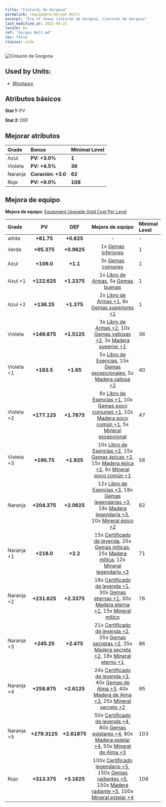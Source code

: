 ```yaml
---
title: "Cinturón de Gorgona"
permalink: /equipment/Gorgon Belt/
excerpt: "Era of Chaos Cinturón de Gorgona. Cinturón de Gorgona"
last_modified_at: 2021-04-21
locale: es
ref: "Gorgon Belt.md"
toc: false
classes: wide
---
```


  ![Cinturón de Gorgona](/images/e/e_7054.png)

## Used by Units:

* [Minotauro](/es/units/Minotaur/) 


## Atributos básicos
 **Stat 1:** PV

 **Stat 2:** DEF

## Mejorar atributos

  |     Grade    |   Bonus | Minimal Level | 
  |:-------------|:--------|:--------------| 
  | Azul | **PV: +3.0%** | **1** | 
  | Violeta | **PV: +4.5%** | **36** | 
  | Naranja | **Curación: +3.0** | **62** | 
  | Rojo | **PV: +9.0%** | **108** | 


## Mejora de equipo
 **Mejora de equipo:** [Equipment Upgrade Gold Cost Per Level](/equipment/EquipmentUpgradeCostPerLevel/) 

  |          Grade      | PV | DEF | Mejora de equipo | Minimal Level |
  |:--------------------|:---------:|:---------:|:----------------:|:--------------|
  | white | **+81.75** | **+0.825** | - | - |
  | Verde | **+95.375** | **+0.9625** | 1x [Gemas inferiores](/es/Items/mat_4/) | 1 |
  | Azul | **+109.0** | **+1.1** | 3x [Gemas comunes](/es/Items/mat_10/) | 1 |
  | Azul +1 | **+122.625** | **+1.2375** | 1x [Libro de Armas](/es/Items/mat_18/), 5x [Gemas buenas](/es/Items/mat_16/) | 1 |
  | Azul +2 | **+136.25** | **+1.375** | 2x [Libro de Armas +1](/es/Items/mat_25/), 8x [Gemas superiores +1](/es/Items/mat_23/) | 1 |
  | Violeta | **+149.875** | **+1.5125** | 3x [Libro de Armas +2](/es/Items/mat_32/), 10x [Gemas valiosas +2](/es/Items/mat_30/), 3x [Madera superior +1](/es/Items/mat_20/) | 36 |
  | Violeta +1 | **+163.5** | **+1.65** | 5x [Libro de Esencias](/es/Items/mat_39/), 15x [Gemas excepcionales](/es/Items/mat_37/), 5x [Madera valiosa +2](/es/Items/mat_27/) | 40 |
  | Violeta +2 | **+177.125** | **+1.7875** | 8x [Libro de Esencias +1](/es/Items/mat_46/), 10x [Gemas poco comunes +1](/es/Items/mat_44/), 10x [Madera poco común +1](/es/Items/mat_41/), 5x [Mineral excepcional](/es/Items/mat_33/) | 47 |
  | Violeta +3 | **+190.75** | **+1.925** | 10x [Libro de Esencias +2](/es/Items/mat_53/), 15x [Gemas épicas +2](/es/Items/mat_51/), 15x [Madera épica +2](/es/Items/mat_48/), 8x [Mineral poco común +1](/es/Items/mat_40/) | 56 |
  | Naranja | **+204.375** | **+2.0625** | 12x [Libro de Esencias +3](/es/Items/mat_60/), 18x [Gemas legendarias +3](/es/Items/mat_58/), 18x [Madera legendaria +3](/es/Items/mat_55/), 10x [Mineral épico +2](/es/Items/mat_47/) | 62 |
  | Naranja +1 | **+218.0** | **+2.2** | 15x [Certificado de leyenda](/es/Items/mat_67/), 25x [Gemas míticas](/es/Items/mat_65/), 25x [Madera mítica](/es/Items/mat_62/), 12x [Mineral legendario +3](/es/Items/mat_54/) | 71 |
  | Naranja +2 | **+231.625** | **+2.3375** | 18x [Certificado de leyenda +1](/es/Items/mat_74/), 30x [Gemas eternas +1](/es/Items/mat_72/), 30x [Madera eterna +1](/es/Items/mat_69/), 15x [Mineral mítico](/es/Items/mat_61/) | 76 |
  | Naranja +3 | **+245.25** | **+2.475** | 21x [Certificado de leyenda +2](/es/Items/mat_81/), 35x [Gemas secretas +2](/es/Items/mat_79/), 35x [Madera secreta +2](/es/Items/mat_76/), 18x [Mineral eterno +1](/es/Items/mat_68/) | 86 |
  | Naranja +4 | **+258.875** | **+2.6125** | 24x [Certificado de leyenda +3](/es/Items/mat_88/), 40x [Gemas de Alma +3](/es/Items/mat_86/), 40x [Madera de Alma +3](/es/Items/mat_83/), 25x [Mineral secreto +2](/es/Items/mat_75/) | 95 |
  | Naranja +5 | **+279.3125** | **+2.81875** | 50x [Certificado de leyenda +4](/es/Items/mat_95/), 80x [Gemas estelares +4](/es/Items/mat_93/), 80x [Madera estelar +4](/es/Items/mat_90/), 50x [Mineral de Alma +3](/es/Items/mat_82/) | 103 |
  | Rojo | **+313.375** | **+3.1625** | 100x [Certificado legendario +5](/es/Items/mat_102/), 150x [Gemas radiantes +5](/es/Items/mat_100/), 150x [Madera radiante +5](/es/Items/mat_97/), 100x [Mineral estelar +4](/es/Items/mat_89/) | 108 |


